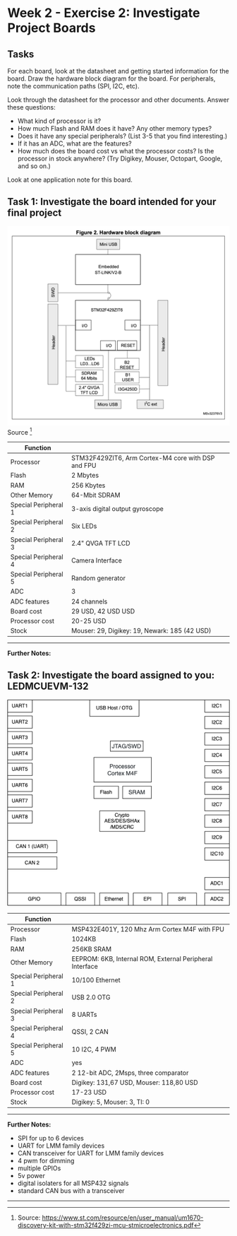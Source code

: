 # Week 2 - Exercise 2: Investigate Project Boards

## Tasks

For each board, look at the datasheet and getting started information for the board. Draw the hardware block diagram for the board. For peripherals, note the communication paths (SPI, I2C, etc).

Look through the datasheet for the processor and other documents. Answer these questions:

- What kind of processor is it?
- How much Flash and RAM does it have? Any other memory types?
- Does it have any special peripherals? (List 3-5 that you find interesting.)
- If it has an ADC, what are the features?
- How much does the board cost vs what the processor costs? Is the processor in stock anywhere? (Try Digikey, Mouser, Octopart, Google, and so on.)

Look at one application note for this board.

## Task 1: Investigate the board intended for your final project

![Hardware Block Diagram](./week-2-board-disc1.png)
Source [^1]

| Function             |                                                    |
| -------------------- | -------------------------------------------------- |
| Processor            | STM32F429ZIT6, Arm Cortex-M4 core with DSP and FPU |
| Flash                | 2 Mbytes                                           |
| RAM                  | 256 Kbytes                                         |
| Other Memory         | 64-Mbit SDRAM                                      |
| Special Peripheral 1 | 3-axis digital output gyroscope                    |
| Special Peripheral 2 | Six LEDs                                           |
| Special Peripheral 3 | 2.4" QVGA TFT LCD                                  |
| Special Peripheral 4 | Camera Interface                                   |
| Special Peripheral 5 | Random generator                                   |
| ADC                  | 3                                                  |
| ADC features         | 24 channels                                        |
| Board cost           | 29 USD, 42 USD USD                                 |
| Processor cost       | 20-25 USD                                          |
| Stock                | Mouser: 29, Digikey: 19, Newark: 185 (42 USD)      |

---

**Further Notes:**

## Task 2: Investigate the board assigned to you: LEDMCUEVM-132

![Hardware Block Diagram](./week-2-board-LEDMCUEVM-132.drawio.png)

| Function             |                                                          |
| -------------------- | -------------------------------------------------------- |
| Processor            | MSP432E401Y, 120 Mhz Arm Cortex M4F with FPU             |
| Flash                | 1024KB                                                   |
| RAM                  | 256KB SRAM                                               |
| Other Memory         | EEPROM: 6KB, Internal ROM, External Peripheral Interface |
| Special Peripheral 1 | 10/100 Ethernet                                          |
| Special Peripheral 2 | USB 2.0 OTG                                              |
| Special Peripheral 3 | 8 UARTs                                                  |
| Special Peripheral 4 | QSSI, 2 CAN                                              |
| Special Peripheral 5 | 10 I2C, 4 PWM                                            |
| ADC                  | yes                                                      |
| ADC features         | 2 12-bit ADC, 2Msps, three comparator                    |
| Board cost           | Digikey: 131,67 USD, Mouser: 118,80 USD                  |
| Processor cost       | 17-23 USD                                                |
| Stock                | Digikey: 5, Mouser: 3, TI: 0                             |

---

**Further Notes:**

- SPI for up to 6 devices
- UART for LMM family devices
- CAN transceiver for UART for LMM family devices
- 4 pwm for dimming
- multiple GPIOs
- 5v power
- digital isolaters for all MSP432 signals
- standard CAN bus with a transceiver

---

[^1]: Source: https://www.st.com/resource/en/user_manual/um1670-discovery-kit-with-stm32f429zi-mcu-stmicroelectronics.pdf
